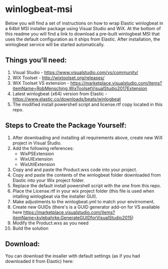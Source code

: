 # winlogbeat-msi
Below you will find a set of instructions on how to wrap Elastic winlogbeat in a 64bit MSI installer package using Visual Studio and WiX. At the bottom of this readme you will find a link to download a pre-built winlogbeat MSI that uses the default configuration as it ships from Elastic. After installation, the winlogbeat service will be started automatically.

## Things you'll need:
1. Visual Studio - https://www.visualstudio.com/vs/community/
2. WiX Toolset - http://wixtoolset.org/releases/
3. WiX Toolset VS extension - https://marketplace.visualstudio.com/items?itemName=RobMensching.WixToolsetVisualStudio2017Extension
4. Latest winlogbeat (x64) version from Elastic - https://www.elastic.co/downloads/beats/winlogbeat
5. The modified install powershell script and license.rtf copy located in this repo.

## Steps to Create the Package Yourself:
1. After downloading and installing all requirements above, create new WiX project in Visual Studio.
2. Add the following references:
   - WixPSExtension
   - WixUIExtension
   - WixUtilExtension
3. Copy and and paste the Product.wxs code into your project.
4. Copy and paste the contents of the winlogbeat folder downloaded from Elastic into your Wix project folder.
5. Replace the default install powershell script with the one from this repo.
6. Place the License.rtf in your wix project folder (this file is used when intalling winlogbeat via the installer GUI).
6. Make adjustments to the winlogbeat.yml to match your envirnoment. 
7. Create new GUIDs (there's is a GUID generator add-on for VS available here https://marketplace.visualstudio.com/items?itemName=kylebahrke.GenerateGUIDforVisualStudio2015)
8. Modify the Product.wxs as you need
9. Build the solution

## Download:
You can download the insaller with default settings (as if you had downloaded it from Elastic) here:

